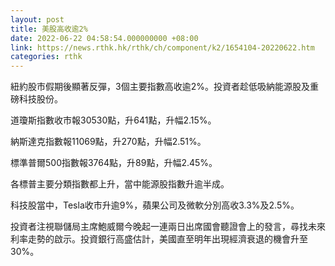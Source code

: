 ```yaml
---
layout: post
title: 美股高收逾2%
date: 2022-06-22 04:58:54.000000000 +08:00
link: https://news.rthk.hk/rthk/ch/component/k2/1654104-20220622.htm
categories: rthk
---
```


紐約股市假期後顯著反彈，3個主要指數高收逾2%。投資者趁低吸納能源股及重磅科技股份。

道瓊斯指數收市報30530點，升641點，升幅2.15%。

納斯達克指數報11069點，升270點，升幅2.51%。

標準普爾500指數報3764點，升89點，升幅2.45%。

各標普主要分類指數都上升，當中能源股指數升逾半成。

科技股當中，Tesla收市升逾9%，蘋果公司及微軟分別高收3.3%及2.5%。

投資者注視聯儲局主席鮑威爾今晚起一連兩日出席國會聽證會上的發言，尋找未來利率走勢的啟示。投資銀行高盛估計，美國直至明年出現經濟衰退的機會升至30%。
